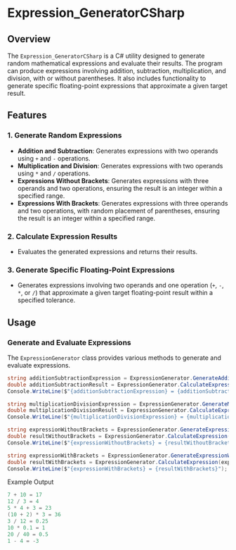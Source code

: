 # Expression_GeneratorCSharp

## Overview

The `Expression_GeneratorCSharp` is a C# utility designed to generate random mathematical expressions and evaluate their results. The program can produce expressions involving addition, subtraction, multiplication, and division, with or without parentheses. It also includes functionality to generate specific floating-point expressions that approximate a given target result.

## Features

### 1. Generate Random Expressions
- **Addition and Subtraction**: Generates expressions with two operands using `+` and `-` operations.
- **Multiplication and Division**: Generates expressions with two operands using `*` and `/` operations.
- **Expressions Without Brackets**: Generates expressions with three operands and two operations, ensuring the result is an integer within a specified range.
- **Expressions With Brackets**: Generates expressions with three operands and two operations, with random placement of parentheses, ensuring the result is an integer within a specified range.

### 2. Calculate Expression Results
- Evaluates the generated expressions and returns their results.

### 3. Generate Specific Floating-Point Expressions
- Generates expressions involving two operands and one operation (`+`, `-`, `*`, or `/`) that approximate a given target floating-point result within a specified tolerance.

## Usage

### Generate and Evaluate Expressions

The `ExpressionGenerator` class provides various methods to generate and evaluate expressions.

```csharp
string additionSubtractionExpression = ExpressionGenerator.GenerateAdditionSubtractionExpression(-15, 15);
double additionSubtractionResult = ExpressionGenerator.CalculateExpression(additionSubtractionExpression);
Console.WriteLine($"{additionSubtractionExpression} = {additionSubtractionResult}");

string multiplicationDivisionExpression = ExpressionGenerator.GenerateMultiplicationDivisionExpression(1, 15);
double multiplicationDivisionResult = ExpressionGenerator.CalculateExpression(multiplicationDivisionExpression);
Console.WriteLine($"{multiplicationDivisionExpression} = {multiplicationDivisionResult}");

string expressionWithoutBrackets = ExpressionGenerator.GenerateExpressionWithoutBrackets(-15, 15, 1, 100);
double resultWithoutBrackets = ExpressionGenerator.CalculateExpression(expressionWithoutBrackets);
Console.WriteLine($"{expressionWithoutBrackets} = {resultWithoutBrackets}");

string expressionWithBrackets = ExpressionGenerator.GenerateExpressionWithBrackets(-15, 15, 1, 100);
double resultWithBrackets = ExpressionGenerator.CalculateExpression(expressionWithBrackets);
Console.WriteLine($"{expressionWithBrackets} = {resultWithBrackets}");
```

Example Output
```csharp
7 + 10 = 17
12 / 3 = 4
5 * 4 + 3 = 23
(10 + 2) * 3 = 36
3 / 12 = 0.25
10 * 0.1 = 1
20 / 40 = 0.5
1 - 4 = -3
```
